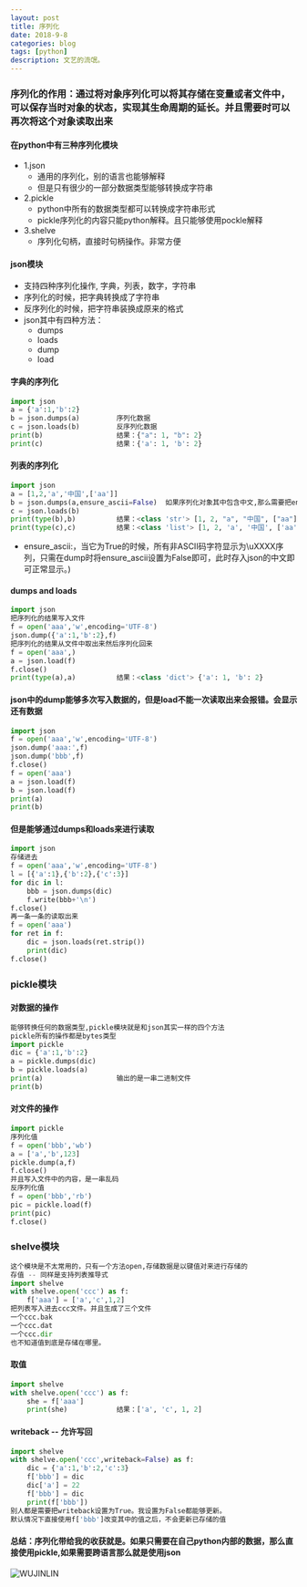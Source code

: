 ```yaml
---
layout: post
title: 序列化
date: 2018-9-8
categories: blog
tags: [python]
description: 文艺的流氓。
---
```

### 序列化的作用：通过将对象序列化可以将其存储在变量或者文件中，可以保存当时对象的状态，实现其生命周期的延长。并且需要时可以再次将这个对象读取出来
#### 在python中有三种序列化模块

 - 1.json
   - 通用的序列化，别的语言也能够解释
   - 但是只有很少的一部分数据类型能够转换成字符串
 - 2.pickle
   - python中所有的数据类型都可以转换成字符串形式
   - pickle序列化的内容只能python解释。且只能够使用pockle解释
 - 3.shelve
   - 序列化句柄，直接时句柄操作。非常方便

#### json模块
 - 支持四种序列化操作, 字典，列表，数字，字符串
 - 序列化的时候，把字典转换成了字符串
 - 反序列化的时候，把字符串装换成原来的格式
 - json其中有四种方法：
   - dumps
   - loads
   - dump
   - load

#### 字典的序列化
```python
import json
a = {'a':1,'b':2}
b = json.dumps(a)         序列化数据
c = json.loads(b)         反序列化数据
print(b)                  结果：{"a": 1, "b": 2}
print(c)                  结果：{'a': 1, 'b': 2}
```
#### 列表的序列化
```python
import json
a = [1,2,'a','中国',['aa']]
b = json.dumps(a,ensure_ascii=False)  如果序列化对象其中包含中文,那么需要把ensure_ascii设置为False
c = json.loads(b)
print(type(b),b)          结果：<class 'str'> [1, 2, "a", "中国", ["aa"]]
print(type(c),c)          结果：<class 'list'> [1, 2, 'a', '中国', ['aa']]
```
 - ensure_ascii:，当它为True的时候，所有非ASCII码字符显示为\uXXXX序列，只需在dump时将ensure_ascii设置为False即可，此时存入json的中文即可正常显示。)

#### dumps and loads
```python
import json
把序列化的结果写入文件
f = open('aaa','w',encoding='UTF-8')
json.dump({'a':1,'b':2},f)
把序列化的结果从文件中取出来然后序列化回来
f = open('aaa',)
a = json.load(f)
f.close()
print(type(a),a)          结果：<class 'dict'> {'a': 1, 'b': 2}
```
#### json中的dump能够多次写入数据的，但是load不能一次读取出来会报错。会显示还有数据
```python
import json
f = open('aaa','w',encoding='UTF-8')
json.dump('aaa:',f)
json.dump('bbb',f)
f.close()
f = open('aaa')
a = json.load(f)
b = json.load(f)
print(a)
print(b)
```
#### 但是能够通过dumps和loads来进行读取
```python
import json
存储进去
f = open('aaa','w',encoding='UTF-8')
l = [{'a':1},{'b':2},{'c':3}]
for dic in l:
    bbb = json.dumps(dic)
    f.write(bbb+'\n')
f.close()
再一条一条的读取出来
f = open('aaa')
for ret in f:
    dic = json.loads(ret.strip())
    print(dic)
f.close()
```
### pickle模块
#### 对数据的操作
```python
能够转换任何的数据类型,pickle模块就是和json其实一样的四个方法
pickle所有的操作都是bytes类型
import pickle
dic = {'a':1,'b':2}
a = pickle.dumps(dic)
b = pickle.loads(a)
print(a)                  输出的是一串二进制文件
print(b)
```
#### 对文件的操作
```python
import pickle
序列化值
f = open('bbb','wb')
a = ['a','b',123]
pickle.dump(a,f)
f.close()
并且写入文件中的内容，是一串乱码
反序列化值
f = open('bbb','rb')
pic = pickle.load(f)
print(pic)
f.close()
```
### shelve模块
```python
这个模块是不太常用的，只有一个方法open,存储数据是以键值对来进行存储的
存值 -- 同样是支持列表推导式
import shelve
with shelve.open('ccc') as f:
    f['aaa'] = ['a','c',1,2]
把列表写入进去ccc文件。并且生成了三个文件
一个ccc.bak
一个ccc.dat
一个ccc.dir
也不知道值到底是存储在哪里。
```
#### 取值
```python
import shelve
with shelve.open('ccc') as f:
    she = f['aaa']
    print(she)            结果：['a', 'c', 1, 2]
```
#### writeback -- 允许写回
```python
import shelve
with shelve.open('ccc',writeback=False) as f:
    dic = {'a':1,'b':2,'c':3}
    f['bbb'] = dic
    dic['a'] = 22
    f['bbb'] = dic
    print(f['bbb'])
别人都是需要把writeback设置为True。我设置为False都能够更新。
默认情况下直接使用f['bbb']改变其中的值之后，不会更新已存储的值
```
#### 总结：序列化带给我的收获就是。如果只需要在自己python内部的数据，那么直接使用pickle,如果需要跨语言那么就是使用json
![WUJINLIN](https://s1.ax1x.com/2018/09/15/iEvfbR.png)



